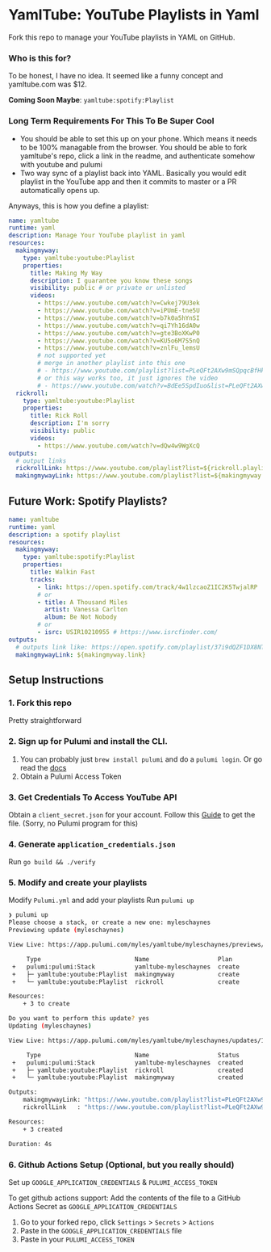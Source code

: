 # YamlTube: YouTube Playlists in Yaml

Fork this repo to manage your YouTube playlists in YAML on GitHub.

### Who is this for?

To be honest, I have no idea. It seemed like a funny concept and yamltube.com was $12.

**Coming Soon Maybe**: `yamltube:spotify:Playlist`

### Long Term Requirements For This To Be Super Cool

- You should be able to set this up on your phone. Which means it needs to be 100% managable from the browser. You should be able to fork
  yamltube's repo, click a link in the readme, and authenticate somehow with youtube and pulumi
- Two way sync of a playlist back into YAML. Basically you would edit playlist in the YouTube app and then it commits to master or a PR automatically opens up.

Anyways, this is how you define a playlist:

```yaml
name: yamltube
runtime: yaml
description: Manage Your YouTube playlist in yaml
resources:
  makingmyway:
    type: yamltube:youtube:Playlist
    properties:
      title: Making My Way
      description: I guarantee you know these songs
      visibility: public # or private or unlisted
      videos:
        - https://www.youtube.com/watch?v=Cwkej79U3ek
        - https://www.youtube.com/watch?v=iPUmE-tne5U
        - https://www.youtube.com/watch?v=b7k0a5hYnSI
        - https://www.youtube.com/watch?v=qi7Yh16dA0w
        - https://www.youtube.com/watch?v=gte3BoXKwP0
        - https://www.youtube.com/watch?v=KU5o6M7S5nQ
        - https://www.youtube.com/watch?v=znlFu_lemsU
        # not supported yet
        # merge in another playlist into this one
        # - https://www.youtube.com/playlist?list=PLeQFt2AXw9mSQpqcBfHkufqpBsS2x4hTD
        # or this way works too, it just ignores the video
        # - https://www.youtube.com/watch?v=BdEe5SpdIuo&list=PLeQFt2AXw9mSQpqcBfHkufqpBsS2x4hTD
  rickroll:
    type: yamltube:youtube:Playlist
    properties:
      title: Rick Roll
      description: I'm sorry
      visibility: public
      videos:
        - https://www.youtube.com/watch?v=dQw4w9WgXcQ
outputs:
  # output links
  rickrollLink: https://www.youtube.com/playlist?list=${rickroll.playlistId}
  makingmywayLink: https://www.youtube.com/playlist?list=${makingmyway.playlistId}
```

## Future Work: Spotify Playlists?

```yaml
name: yamltube
runtime: yaml
description: a spotify playlist
resources:
  makingmyway:
    type: yamltube:spotify:Playlist
    properties:
      title: Walkin Fast
      tracks:
        - link: https://open.spotify.com/track/4w1lzcaoZ1IC2K5TwjalRP
        # or
        - title: A Thousand Miles
          artist: Vanessa Carlton
          album: Be Not Nobody
        # or
        - isrc: USIR10210955 # https://www.isrcfinder.com/
outputs:
  # outputs link like: https://open.spotify.com/playlist/37i9dQZF1DX8NTLI2TtZa6
  makingmywayLink: ${makingmyway.link}
```

## Setup Instructions

### 1. Fork this repo

Pretty straightforward

### 2. Sign up for Pulumi and install the CLI.

1. You can probably just `brew install pulumi` and do a `pulumi login`. Or go read the [docs](https://www.pulumi.io/)
2. Obtain a Pulumi Access Token

### 3. Get Credentials To Access YouTube API

Obtain a `client_secret.json` for your account. Follow this [Guide](https://developers.google.com/youtube/v3/guides/auth/server-side-web-apps) to get the file. (Sorry, no Pulumi program for this)

### 4. Generate `application_credentials.json`

Run `go build && ./verify`

### 5. Modify and create your playlists

Modify `Pulumi.yml` and add your playlists
Run `pulumi up`

```sh
❯ pulumi up
Please choose a stack, or create a new one: myleschaynes
Previewing update (myleschaynes)

View Live: https://app.pulumi.com/myles/yamltube/myleschaynes/previews/32aaa161-a683-43c1-a1fe-049169d6c584

     Type                          Name                   Plan
 +   pulumi:pulumi:Stack           yamltube-myleschaynes  create
 +   ├─ yamltube:youtube:Playlist  makingmyway            create
 +   └─ yamltube:youtube:Playlist  rickroll               create

Resources:
    + 3 to create

Do you want to perform this update? yes
Updating (myleschaynes)

View Live: https://app.pulumi.com/myles/yamltube/myleschaynes/updates/1

     Type                          Name                   Status
 +   pulumi:pulumi:Stack           yamltube-myleschaynes  created
 +   ├─ yamltube:youtube:Playlist  rickroll               created
 +   └─ yamltube:youtube:Playlist  makingmyway            created

Outputs:
    makingmywayLink: "https://www.youtube.com/playlist?list=PLeQFt2AXw9mS-8BzL96OkySMOTArBTA0O"
    rickrollLink   : "https://www.youtube.com/playlist?list=PLeQFt2AXw9mSQKAyZTPhMvO080-mOAkMJ"

Resources:
    + 3 created

Duration: 4s
```

### 6. Github Actions Setup (Optional, but you really should)

Set up `GOOGLE_APPLICATION_CREDENTIALS` & `PULUMI_ACCESS_TOKEN`

To get github actions support: Add the contents of the file to a GitHub Actions Secret as `GOOGLE_APPLICATION_CREDENTIALS`

1. Go to your forked repo, click `Settings` > `Secrets` > `Actions`
1. Paste in the `GOOGLE_APPLICATION_CREDENTIALS` file
1. Paste in your `PULUMI_ACCESS_TOKEN`
